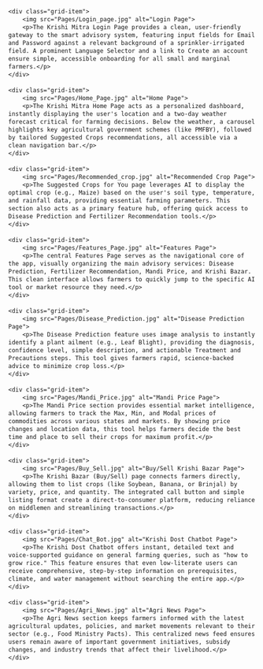 <!-- <div align="center">
  <img src="Pages/Login_page.jpg" alt="Login Page" width="300" height="600">
  <p>The Krishi Mitra Login Page provides a clean, user-friendly gateway to the smart advisory system, featuring input fields for Email and Password against a relevant background of a sprinkler-irrigated field. A prominent Language Selector and a link to Create an account ensure simple, accessible onboarding for all small and marginal farmers.</p>
</div>
<div align="center">
  <img src="Pages/Home_Page.jpg" alt="Login Page" width="300" height="600">
  <p>The Krishi Mitra Home Page acts as a personalized dashboard, instantly displaying the user's location and a two-day weather forecast critical for farming decisions. Below the weather, a carousel highlights key agricultural government schemes (like PMFBY), followed by tailored Suggested Crops recommendations, all accessible via a clean navigation bar.</p>
</div>
 -->


<div class="krishi-mitra-grid">

    <div class="grid-item">
        <img src="Pages/Login_page.jpg" alt="Login Page">
        <p>The Krishi Mitra Login Page provides a clean, user-friendly gateway to the smart advisory system, featuring input fields for Email and Password against a relevant background of a sprinkler-irrigated field. A prominent Language Selector and a link to Create an account ensure simple, accessible onboarding for all small and marginal farmers.</p>
    </div>

    <div class="grid-item">
        <img src="Pages/Home_Page.jpg" alt="Home Page">
        <p>The Krishi Mitra Home Page acts as a personalized dashboard, instantly displaying the user's location and a two-day weather forecast critical for farming decisions. Below the weather, a carousel highlights key agricultural government schemes (like PMFBY), followed by tailored Suggested Crops recommendations, all accessible via a clean navigation bar.</p>
    </div>

    <div class="grid-item">
        <img src="Pages/Recommended_crop.jpg" alt="Recommended Crop Page">
        <p>The Suggested Crops for You page leverages AI to display the optimal crop (e.g., Maize) based on the user's soil type, temperature, and rainfall data, providing essential farming parameters. This section also acts as a primary feature hub, offering quick access to Disease Prediction and Fertilizer Recommendation tools.</p>
    </div>

    <div class="grid-item">
        <img src="Pages/Features_Page.jpg" alt="Features Page">
        <p>The central Features Page serves as the navigational core of the app, visually organizing the main advisory services: Disease Prediction, Fertilizer Recommendation, Mandi Price, and Krishi Bazar. This clean interface allows farmers to quickly jump to the specific AI tool or market resource they need.</p>
    </div>

    <div class="grid-item">
        <img src="Pages/Disease_Prediction.jpg" alt="Disease Prediction Page">
        <p>The Disease Prediction feature uses image analysis to instantly identify a plant ailment (e.g., Leaf Blight), providing the diagnosis, confidence level, simple description, and actionable Treatment and Precautions steps. This tool gives farmers rapid, science-backed advice to minimize crop loss.</p>
    </div>

    <div class="grid-item">
        <img src="Pages/Mandi_Price.jpg" alt="Mandi Price Page">
        <p>The Mandi Price section provides essential market intelligence, allowing farmers to track the Max, Min, and Modal prices of commodities across various states and markets. By showing price changes and location data, this tool helps farmers decide the best time and place to sell their crops for maximum profit.</p>
    </div>

    <div class="grid-item">
        <img src="Pages/Buy_Sell.jpg" alt="Buy/Sell Krishi Bazar Page">
        <p>The Krishi Bazar (Buy/Sell) page connects farmers directly, allowing them to list crops (like Soybean, Banana, or Brinjal) by variety, price, and quantity. The integrated call button and simple listing format create a direct-to-consumer platform, reducing reliance on middlemen and streamlining transactions.</p>
    </div>

    <div class="grid-item">
        <img src="Pages/Chat_Bot.jpg" alt="Krishi Dost Chatbot Page">
        <p>The Krishi Dost Chatbot offers instant, detailed text and voice-supported guidance on general farming queries, such as "how to grow rice." This feature ensures that even low-literate users can receive comprehensive, step-by-step information on prerequisites, climate, and water management without searching the entire app.</p>
    </div>

    <div class="grid-item">
        <img src="Pages/Agri_News.jpg" alt="Agri News Page">
        <p>The Agri News section keeps farmers informed with the latest agricultural updates, policies, and market movements relevant to their sector (e.g., Food Ministry Pacts). This centralized news feed ensures users remain aware of important government initiatives, subsidy changes, and industry trends that affect their livelihood.</p>
    </div>
</div>